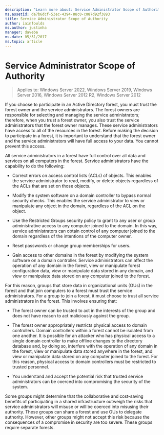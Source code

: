 ```yaml
---
description: "Learn more about: Service Administrator Scope of Authority"
ms.assetid: da7b6dcf-53ec-4394-88c0-c087d92f3893
title: Service Administrator Scope of Authority
author: iainfoulds
ms.author: justinha
manager: daveba
ms.date: 05/31/2017
ms.topic: article
---
```


# Service Administrator Scope of Authority

>Applies to: Windows Server 2022, Windows Server 2019, Windows Server 2016, Windows Server 2012 R2, Windows Server 2012

If you choose to participate in an Active Directory forest, you must trust the forest owner and the service administrators. The forest owners are responsible for selecting and managing the service administrators; therefore, when you trust a forest owner, you also trust the service administrators that the forest owner manages. These service administrators have access to all of the resources in the forest. Before making the decision to participate in a forest, it is important to understand that the forest owner and the service administrators will have full access to your data. You cannot prevent this access.

All service administrators in a forest have full control over all data and services on all computers in the forest. Service administrators have the capability to do the following:

-   Correct errors on access control lists (ACLs) of objects. This enables the service administrator to read, modify, or delete objects regardless of the ACLs that are set on those objects.

-   Modify the system software on a domain controller to bypass normal security checks. This enables the service administrator to view or manipulate any object in the domain, regardless of the ACL on the object.

-   Use the Restricted Groups security policy to grant to any user or group administrative access to any computer joined to the domain. In this way, service administrators can obtain control of any computer joined to the domain regardless of the intentions of the computer owner.

-   Reset passwords or change group memberships for users.

-   Gain access to other domains in the forest by modifying the system software on a domain controller. Service administrators can affect the operation of any domain in the forest, view or manipulate forest configuration data, view or manipulate data stored in any domain, and view or manipulate data stored on any computer joined to the forest.

For this reason, groups that store data in organizational units (OUs) in the forest and that join computers to a forest must trust the service administrators. For a group to join a forest, it must choose to trust all service administrators in the forest. This involves ensuring that:

-   The forest owner can be trusted to act in the interests of the group and does not have reason to act maliciously against the group.

-   The forest owner appropriately restricts physical access to domain controllers. Domain controllers within a forest cannot be isolated from one another. It is possible for an attacker who has physical access to a single domain controller to make offline changes to the directory database and, by doing so, interfere with the operation of any domain in the forest, view or manipulate data stored anywhere in the forest, and view or manipulate data stored on any computer joined to the forest. For this reason, physical access to domain controllers must be restricted to trusted personnel.

-   You understand and accept the potential risk that trusted service administrators can be coerced into compromising the security of the system.

Some groups might determine that the collaborative and cost-saving benefits of participating in a shared infrastructure outweigh the risks that service administrators will misuse or will be coerced into misusing their authority. These groups can share a forest and use OUs to delegate authority. However, other groups might not accept this risk because the consequences of a compromise in security are too severe. These groups require separate forests.




